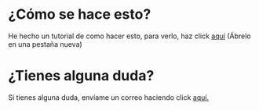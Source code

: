 # ¿Cómo se hace esto?

He hecho un tutorial de como hacer esto, para verlo, haz click <a href="https://youtu.be/oHg5SJYRHA0" target="_blank">aquí</a> (Ábrelo en una pestaña nueva)

# ¿Tienes alguna duda?

Si tienes alguna duda, envíame un correo haciendo click <a href="mailto:diag@writeme.com">aquí.</a>
